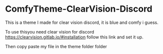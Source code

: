 # ComfyTheme-ClearVision-Discord
This is a theme I made for clear vision discord, it is blue and comfy i guess.

To use thisyou need clear vision for discord
https://clearvision.gitlab.io/#installation
follow this link and set it up.

Then copy paste my file in the theme folder folder 
